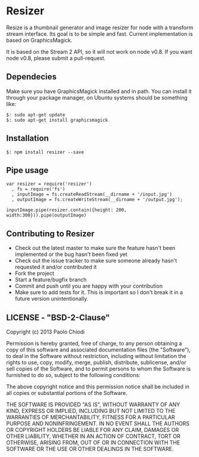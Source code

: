 Resizer
=====

Resize is a thumbnail generator and image resizer for node with a transform stream interface.
Its goal is to be simple and fast.
Current implementation is based on GraphicsMagick.

It is based on the Stream 2 API, so it will not work on node v0.8.
If you want node v0.8, please submit a pull-request.

## Dependecies
Make sure you have GraphicsMagick installed and in path.
You can install it through your package manager, on Ubuntu systems should be something like:

```
$: sudo apt-get update
$: sudo apt-get install graphicsmagick
```

## Installation

```
$: npm install resizer --save
```

## Pipe usage

```
var resizer = require('resizer')
  , fs = require('fs')
  , inputImage = fs.createReadStream(__dirname + '/input.jpg')
  , outputImage = fs.createWriteStream(__dirname + '/output.jpg');

inputImage.pipe(resizer.contain({height: 200, width:300})).pipe(outputImage)

```

## Contributing to Resizer

* Check out the latest master to make sure the feature hasn't been
  implemented or the bug hasn't been fixed yet
* Check out the issue tracker to make sure someone already hasn't
  requested it and/or contributed it
* Fork the project
* Start a feature/bugfix branch
* Commit and push until you are happy with your contribution
* Make sure to add tests for it. This is important so I don't break it
  in a future version unintentionally.

## LICENSE - "BSD-2-Clause"

Copyright (c) 2013 Paolo Chiodi

Permission is hereby granted, free of charge, to any person
obtaining a copy of this software and associated documentation
files (the "Software"), to deal in the Software without
restriction, including without limitation the rights to use,
copy, modify, merge, publish, distribute, sublicense, and/or sell
copies of the Software, and to permit persons to whom the
Software is furnished to do so, subject to the following
conditions:

The above copyright notice and this permission notice shall be
included in all copies or substantial portions of the Software.

THE SOFTWARE IS PROVIDED "AS IS", WITHOUT WARRANTY OF ANY KIND,
EXPRESS OR IMPLIED, INCLUDING BUT NOT LIMITED TO THE WARRANTIES
OF MERCHANTABILITY, FITNESS FOR A PARTICULAR PURPOSE AND
NONINFRINGEMENT. IN NO EVENT SHALL THE AUTHORS OR COPYRIGHT
HOLDERS BE LIABLE FOR ANY CLAIM, DAMAGES OR OTHER LIABILITY,
WHETHER IN AN ACTION OF CONTRACT, TORT OR OTHERWISE, ARISING
FROM, OUT OF OR IN CONNECTION WITH THE SOFTWARE OR THE USE OR
OTHER DEALINGS IN THE SOFTWARE.